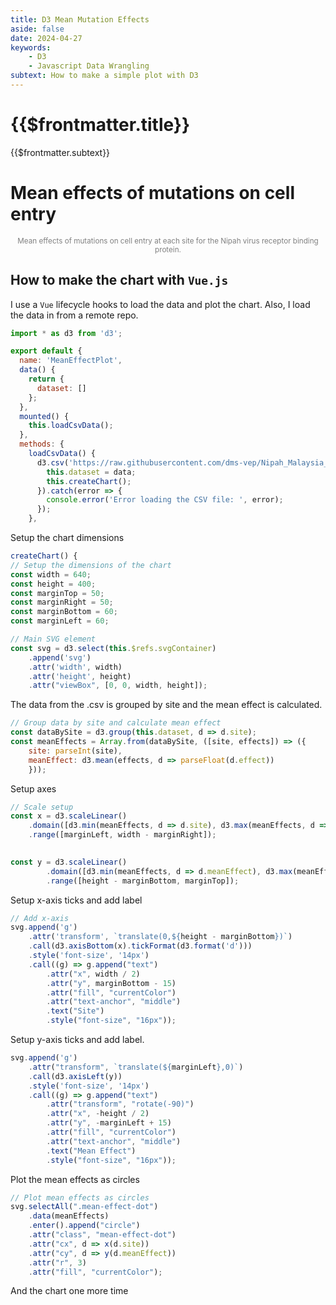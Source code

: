 ```yaml
---
title: D3 Mean Mutation Effects
aside: false
date: 2024-04-27
keywords:
    - D3
    - Javascript Data Wrangling
subtext: How to make a simple plot with D3
---
```


# {{$frontmatter.title}}
{{$frontmatter.subtext}}

<script setup>
import BaseChart from "/components/BaseChart.vue";
</script>

# Mean effects of mutations on cell entry

<BaseChart/>
<div style="text-align: center; color: grey; font-size: smaller">Mean effects of mutations on cell entry at each site for the Nipah virus receptor binding protein.</div>


## How to make the chart with ```Vue.js```

I use a ```Vue``` lifecycle hooks to load the data and plot the chart. Also, I load the data in from a remote repo.

```js
import * as d3 from 'd3';

export default {
  name: 'MeanEffectPlot',
  data() {
    return {
      dataset: []
    };
  },
  mounted() {
    this.loadCsvData();
  },
  methods: {
    loadCsvData() {
      d3.csv('https://raw.githubusercontent.com/dms-vep/Nipah_Malaysia_RBP_DMS/master/results/filtered_data/entry/e2_e3_entry_filter_concat.csv').then(data => {
        this.dataset = data;
        this.createChart();
      }).catch(error => {
        console.error('Error loading the CSV file: ', error);
      });
    },
```
Setup the chart dimensions
```js
createChart() {
// Setup the dimensions of the chart
const width = 640;
const height = 400;
const marginTop = 50;
const marginRight = 50;
const marginBottom = 60;
const marginLeft = 60;

// Main SVG element
const svg = d3.select(this.$refs.svgContainer)
    .append('svg')
    .attr('width', width)
    .attr('height', height)
    .attr("viewBox", [0, 0, width, height]);
```

The data from the .csv is grouped by site and the mean effect is calculated. 
```js
// Group data by site and calculate mean effect
const dataBySite = d3.group(this.dataset, d => d.site);
const meanEffects = Array.from(dataBySite, ([site, effects]) => ({
    site: parseInt(site),
    meanEffect: d3.mean(effects, d => parseFloat(d.effect))
    }));
```

Setup axes
```js
// Scale setup
const x = d3.scaleLinear()
    .domain([d3.min(meanEffects, d => d.site), d3.max(meanEffects, d => d.site)])
    .range([marginLeft, width - marginRight]);
    

const y = d3.scaleLinear()
        .domain([d3.min(meanEffects, d => d.meanEffect), d3.max(meanEffects, d => d.meanEffect)])
        .range([height - marginBottom, marginTop]);
```
Setup x-axis ticks and add label
```js 
// Add x-axis
svg.append('g')
    .attr('transform', `translate(0,${height - marginBottom})`)
    .call(d3.axisBottom(x).tickFormat(d3.format('d')))
    .style('font-size', '14px')
    .call((g) => g.append("text")
        .attr("x", width / 2)
        .attr("y", marginBottom - 15)
        .attr("fill", "currentColor")
        .attr("text-anchor", "middle")
        .text("Site")
        .style("font-size", "16px"));
```
Setup y-axis ticks and add label.
```js
svg.append('g')
    .attr("transform", `translate(${marginLeft},0)`)
    .call(d3.axisLeft(y))
    .style('font-size', '14px')
    .call((g) => g.append("text")
        .attr("transform", "rotate(-90)")
        .attr("x", -height / 2)
        .attr("y", -marginLeft + 15)
        .attr("fill", "currentColor")
        .attr("text-anchor", "middle")
        .text("Mean Effect")
        .style("font-size", "16px"));
```
Plot the mean effects as circles
```js
// Plot mean effects as circles
svg.selectAll(".mean-effect-dot")
    .data(meanEffects)
    .enter().append("circle")
    .attr("class", "mean-effect-dot")
    .attr("cx", d => x(d.site))
    .attr("cy", d => y(d.meanEffect))
    .attr("r", 3)
    .attr("fill", "currentColor");
```

And the chart one more time
<BaseChart/>
